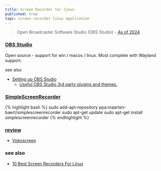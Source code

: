```yaml
---
title: Screen Recorder for linux
published: true
tags: screen recorder linux application
---
```

> Open Broadcaster Software Studio (OBS Studio) - [As of 2024](https://chatgpt.com/share/6740933d-7a98-800d-a1e1-85259c489bbe)

### [OBS Studio](https://obsproject.com/?ref=itsfoss.com)

Open source - support for win / macos / linux.
Most complete with Wayland support.

see also
- [Setting up OBS Studio](https://github.com/mikeroyal/PipeWire-Guide?tab=readme-ov-file#setting-up-obs-studio)
	- [Useful OBS Studio 3rd party plugins and themes.](https://github.com/mikeroyal/PipeWire-Guide?tab=readme-ov-file#useful-obs-studio-3rd-party-plugins-and-themes)

### [SimpleScreenRecorder](http://www.maartenbaert.be/simplescreenrecorder/)

{% highlight bash %}
sudo add-apt-repository ppa:maarten-baert/simplescreenrecorder
sudo apt-get update
sudo apt-get install simplescreenrecorder
{% endhighlight %}

### [review](https://itsfoss.com/best-linux-screen-recorders/)
- [Vokoscreen](https://github.com/vkohaupt/vokoscreen)

### see also
- [10 Best Screen Recorders For Linux](https://itsfoss.com/best-linux-screen-recorders/)
